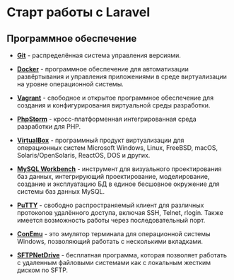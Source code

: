 # Старт работы с Laravel

## Программное обеспечение
- [**Git**](https://git-scm.com/) - распределённая система управления версиями.

- [**Docker**](https://www.docker.com/) - программное обеспечение для автоматизации развёртывания и управления приложениями в среде виртуализации на уровне операционной системы.

- [**Vagrant**](https://www.vagrantup.com/) - свободное и открытое программное обеспечение для создания и конфигурирования виртуальной среды разработки.

- [**PhpStorm**](https://jetbrains.ru/products/phpstorm/) - кросс-платформенная интегрированная среда разработки для PHP.

- [**VirtualBox**](https://www.virtualbox.org/wiki/Downloads) -  программный продукт виртуализации для операционных систем Microsoft Windows, Linux, FreeBSD, macOS, Solaris/OpenSolaris, ReactOS, DOS и других.

- [**MySQL Workbench**](https://www.mysql.com/products/workbench/) - инструмент для визуального проектирования баз данных, интегрирующий проектирование, моделирование, создание и эксплуатацию БД в единое бесшовное окружение для системы баз данных MySQL.

- [**PuTTY**](https://www.putty.org/) - свободно распространяемый клиент для различных протоколов удалённого доступа, включая SSH, Telnet, rlogin. Также имеется возможность работы через последовательный порт.

- [**ConEmu**](https://conemu.github.io/) - это эмулятор терминала для операционной системы Windows, позволяющий работать с несколькими вкладками.

- [**SFTPNetDrive**](https://www.nsoftware.com/netdrive/sftp/) - бесплатная программа, которая позволяет работать с удаленным файловыми системами как с локальным жестким диском по SFTP.

